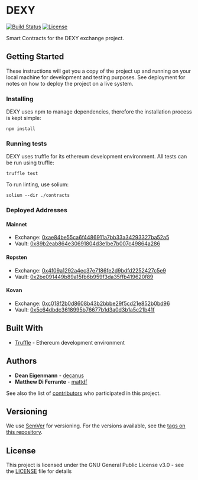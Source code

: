 # DEXY

[![Build Status](https://travis-ci.com/DexyProject/contracts.svg?token=SGE7GHsjEHmsR4VosLJx&branch=development)](https://travis-ci.com/DexyProject/contracts) [![License](https://img.shields.io/badge/License-GPL--3.0-blue.svg)](LICENSE)

Smart Contracts for the DEXY exchange project.

## Getting Started

These instructions will get you a copy of the project up and running on your local machine for development and testing purposes. See deployment for notes on how to deploy the project on a live system.

### Installing

DEXY uses npm to manage dependencies, therefore the installation process is kept simple:

```
npm install
```

### Running tests

DEXY uses truffle for its ethereum development environment. All tests can be run using truffle:

```
truffle test
```

To run linting, use solium:

```
solium --dir ./contracts
```

### Deployed Addresses

#### Mainnet
 - Exchange: [0xae84be55ca6f4486911a7bb33a34293327ba52a5](https://etherscan.io/address/0xae84be55ca6f4486911a7bb33a34293327ba52a5)
 - Vault: [0x89b2eab864e30691804d3e1be7b007c49864a286](https://etherscan.io/address/0x89b2eab864e30691804d3e1be7b007c49864a286)

#### Ropsten
 - Exchange: [0x4f09a1292a4ec37e7186fe2d9bdfd2252427c5e9](https://ropsten.etherscan.io/address/0x4f09a1292a4ec37e7186fe2d9bdfd2252427c5e9)
 - Vault: [0x2be091449b89a15fb6b959f3da35ffb419620f89](https://ropsten.etherscan.io/address/0x2be091449b89a15fb6b959f3da35ffb419620f89)

#### Kovan
 - Exchange: [0xc018f2b0d8608b43b2bbbe29f5cd21e852b0bd96](https://kovan.etherscan.io/address/0xc018f2b0d8608b43b2bbbe29f5cd21e852b0bd96)
 - Vault: [0x5c64dbdc3618995b76677b1d3a0d3b1a5c21b41f](https://kovan.etherscan.io/address/0x5c64dbdc3618995b76677b1d3a0d3b1a5c21b41f)

## Built With
* [Truffle](https://github.com/trufflesuite/truffle) - Ethereum development environment 

## Authors

* **Dean Eigenmann** - [decanus](https://github.com/decanus)
* **Matthew Di Ferrante** - [mattdf](https://github.com/mattdf)

See also the list of [contributors](https://github.com/DexyProject/contracts/contributors) who participated in this project.

## Versioning

We use [SemVer](http://semver.org/) for versioning. For the versions available, see the [tags on this repository](https://github.com/DexyProject/contracts/tags).

## License

This project is licensed under the GNU General Public License v3.0 - see the [LICENSE](LICENSE) file for details
